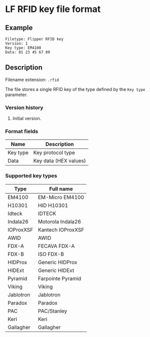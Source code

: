 # LF RFID key file format

## Example

```
Filetype: Flipper RFID key
Version: 1
Key type: EM4100
Data: 01 23 45 67 89
```

## Description

Filename extension: `.rfid`

The file stores a single RFID key of the type defined by the `Key type` parameter.

### Version history

1. Initial version.

### Format fields

| Name     | Description           |
| -------- | --------------------- |
| Key type | Key protocol type     |
| Data     | Key data (HEX values) |

### Supported key types

| Type        | Full name         |
| ----------- | ----------------- |
| EM4100      | EM-Micro EM4100   |
| H10301      | HID H10301        |
| Idteck      | IDTECK            |
| Indala26    | Motorola Indala26 |
| IOProxXSF   | Kantech IOProxXSF |
| AWID        | AWID              |
| FDX-A       | FECAVA FDX-A      |
| FDX-B       | ISO FDX-B         |
| HIDProx     | Generic HIDProx   |
| HIDExt      | Generic HIDExt    |
| Pyramid     | Farpointe Pyramid |
| Viking      | Viking            |
| Jablotron   | Jablotron         |
| Paradox     | Paradox           |
| PAC         | PAC/Stanley       |
| Keri        | Keri              |
| Gallagher   | Gallagher         |
